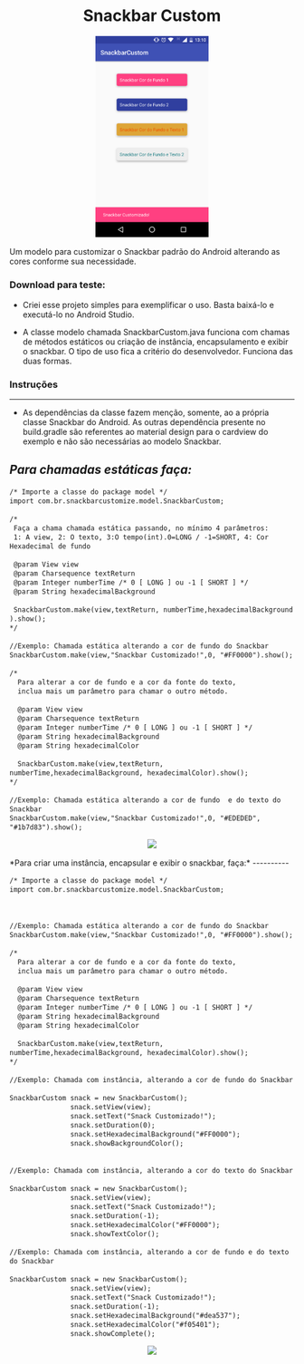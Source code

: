 

<h1 align="center">Snackbar Custom</h1>
<p align="center">
  <img width="200" 
src="https://raw.githubusercontent.com/danielsidev/snackcustom/master/app/src/main/res/drawable/screenshot/Screenshot_20180331-131055.png">
 
</p>
Um modelo para customizar o Snackbar padrão do Android alterando as cores conforme sua necessidade.

### Download para teste:



* Criei esse projeto simples para exemplificar o uso. Basta baixá-lo e executá-lo no Android Studio.

* A classe modelo chamada SnackbarCustom.java funciona com chamas de métodos estáticos ou criação de instância, encapsulamento e exibir o snackbar. O tipo de uso fica a critério do desenvolvedor. Funciona das duas formas.


### Instruções
----------
* As dependências da classe fazem menção, somente, ao a própria classe Snackbar do Android. As outras dependência presente no build.gradle são referentes ao material design para o cardview do exemplo e não são necessárias ao modelo Snackbar.


*Para chamadas estáticas faça:*
----------

```
/* Importe a classe do package model */
import com.br.snackbarcustomize.model.SnackbarCustom;

/*
 Faça a chama chamada estática passando, no mínimo 4 parâmetros:
 1: A view, 2: O texto, 3:O tempo(int).0=LONG / -1=SHORT, 4: Cor Hexadecimal de fundo

 @param View view
 @param Charsequence textReturn
 @param Integer numberTime /* 0 [ LONG ] ou -1 [ SHORT ] */
 @param String hexadecimalBackground

 SnackbarCustom.make(view,textReturn, numberTime,hexadecimalBackground ).show();
*/

//Exemplo: Chamada estática alterando a cor de fundo do Snackbar
SnackbarCustom.make(view,"Snackbar Customizado!",0, "#FF0000").show();

/*
  Para alterar a cor de fundo e a cor da fonte do texto,
  inclua mais um parâmetro para chamar o outro método.

  @param View view
  @param Charsequence textReturn
  @param Integer numberTime /* 0 [ LONG ] ou -1 [ SHORT ] */
  @param String hexadecimalBackground
  @param String hexadecimalColor

  SnackbarCustom.make(view,textReturn, numberTime,hexadecimalBackground, hexadecimalColor).show();
*/

//Exemplo: Chamada estática alterando a cor de fundo  e do texto do Snackbar
SnackbarCustom.make(view,"Snackbar Customizado!",0, "#EDEDED", "#1b7d83").show();

```
<p align="center">
  <img width="200"  src="https://raw.githubusercontent.com/danielsidev/snackbarcustom/master/app/src/main/res/drawable/screenshot/Screenshot_20180331-131106.png">
</p>
*Para criar uma instância, encapsular e exibir o snackbar, faça:*
----------

```
/* Importe a classe do package model */
import com.br.snackbarcustomize.model.SnackbarCustom;



//Exemplo: Chamada estática alterando a cor de fundo do Snackbar
SnackbarCustom.make(view,"Snackbar Customizado!",0, "#FF0000").show();

/*
  Para alterar a cor de fundo e a cor da fonte do texto,
  inclua mais um parâmetro para chamar o outro método.

  @param View view
  @param Charsequence textReturn
  @param Integer numberTime /* 0 [ LONG ] ou -1 [ SHORT ] */
  @param String hexadecimalBackground
  @param String hexadecimalColor

  SnackbarCustom.make(view,textReturn, numberTime,hexadecimalBackground, hexadecimalColor).show();
*/

//Exemplo: Chamada com instância, alterando a cor de fundo do Snackbar

SnackbarCustom snack = new SnackbarCustom();
               snack.setView(view);
               snack.setText("Snack Customizado!");
               snack.setDuration(0);
               snack.setHexadecimalBackground("#FF0000");
               snack.showBackgroundColor();


//Exemplo: Chamada com instância, alterando a cor do texto do Snackbar

SnackbarCustom snack = new SnackbarCustom();
               snack.setView(view);
               snack.setText("Snack Customizado!");
               snack.setDuration(-1);
               snack.setHexadecimalColor("#FF0000");
               snack.showTextColor();

//Exemplo: Chamada com instância, alterando a cor de fundo e do texto do Snackbar

SnackbarCustom snack = new SnackbarCustom();
               snack.setView(view);
               snack.setText("Snack Customizado!");
               snack.setDuration(-1);
               snack.setHexadecimalBackground("#dea537");
               snack.setHexadecimalColor("#f05401");
               snack.showComplete();

```
<p align="center">
  <img width="200"  src="https://raw.githubusercontent.com/danielsidev/snackbarcustom/master/app/src/main/res/drawable/screenshot/Screenshot_20180331-131102.png">
</p>
